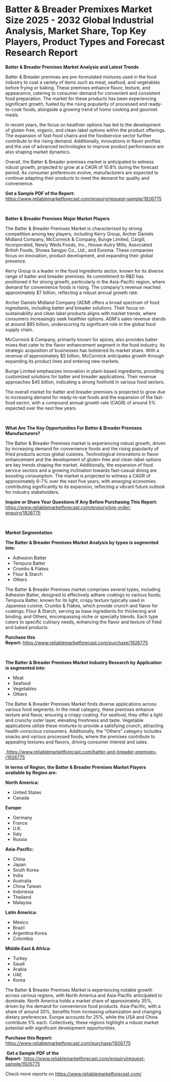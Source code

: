 <p><h1>Batter & Breader Premixes Market Size 2025 - 2032 Global Industrial Analysis, Market Share, Top Key Players, Product Types and Forecast Research Report</h1></p><p><strong>Batter & Breader Premixes Market Analysis and Latest Trends</strong></p>
<p><p>Batter & Breader premixes are pre-formulated mixtures used in the food industry to coat a variety of items such as meat, seafood, and vegetables before frying or baking. These premixes enhance flavor, texture, and appearance, catering to consumer demand for convenient and consistent food preparation. The market for these products has been experiencing significant growth, fueled by the rising popularity of processed and ready-to-cook foods, alongside a growing trend of home cooking and gourmet meals. </p><p>In recent years, the focus on healthier options has led to the development of gluten-free, organic, and clean-label options within the product offerings. The expansion of fast-food chains and the foodservice sector further contribute to the rising demand. Additionally, innovations in flavor profiles and the use of advanced technologies to improve product performance are also shaping market dynamics. </p><p>Overall, the Batter & Breader premixes market is anticipated to witness robust growth, projected to grow at a CAGR of 10.8% during the forecast period. As consumer preferences evolve, manufacturers are expected to continue adapting their products to meet the demand for quality and convenience.</p></p>
<p><strong>Get a Sample PDF of the Report:&nbsp;</strong> <a href="https://www.reliablemarketforecast.com/enquiry/request-sample/1926775?utm_campaign=1874&utm_medium=2&utm_source=Github&utm_content=ia&utm_term=15012025&utm_id=batter-breader-premixes">https://www.reliablemarketforecast.com/enquiry/request-sample/1926775</a></p>
<p>&nbsp;</p>
<p><strong>Batter & Breader Premixes Major Market Players</strong></p>
<p><p>The Batter & Breader Premixes Market is characterized by strong competition among key players, including Kerry Group, Archer Daniels Midland Company, McCormick & Company, Bunge Limited, Cargill, Incorporated, Newly Weds Foods, Inc., House-Autry Mills, Associated British Foods, Showa Sangyo Co., Ltd., and Euroma. These companies focus on innovation, product development, and expanding their global presence.</p><p>Kerry Group is a leader in the food ingredients sector, known for its diverse range of batter and breader premixes. Its commitment to R&D has positioned it for strong growth, particularly in the Asia-Pacific region, where demand for convenience foods is rising. The company's revenue reached approximately $7 billion, reflecting a robust annual growth rate.</p><p>Archer Daniels Midland Company (ADM) offers a broad spectrum of food ingredients, including batter and breader solutions. Their focus on sustainability and clean label products aligns with market trends, where consumers increasingly seek healthier options. ADM's sales revenue stands at around $85 billion, underscoring its significant role in the global food supply chain.</p><p>McCormick & Company, primarily known for spices, also provides batter mixes that cater to the flavor enhancement segment in the food industry. Its strategic acquisition of businesses has bolstered its market share. With a revenue of approximately $5 billion, McCormick anticipates growth through expanding its product lines and entering new markets.</p><p>Bunge Limited emphasizes innovation in plant-based ingredients, providing customized solutions for batter and breader applications. Their revenue approaches $45 billion, indicating a strong foothold in various food sectors.</p><p>The overall market for batter and breader premixes is projected to grow due to increasing demand for ready-to-eat foods and the expansion of the fast-food sector, with a compound annual growth rate (CAGR) of around 5% expected over the next few years.</p></p>
<p>&nbsp;</p>
<p><strong>What Are The Key Opportunities For Batter & Breader Premixes Manufacturers?</strong></p>
<p><p>The Batter & Breader Premixes market is experiencing robust growth, driven by increasing demand for convenience foods and the rising popularity of fried products across global cuisines. Technological innovations in flavor enhancement and the development of gluten-free and clean-label options are key trends shaping the market. Additionally, the expansion of food service sectors and a growing inclination towards fast-casual dining are boosting consumption. The market is projected to witness a CAGR of approximately 6-7% over the next five years, with emerging economies contributing significantly to its expansion, reflecting a vibrant future outlook for industry stakeholders.</p></p>
<p><strong>Inquire or Share Your Questions If Any Before Purchasing This Report:</strong> <a href="https://www.reliablemarketforecast.com/enquiry/pre-order-enquiry/1926775?utm_campaign=1874&utm_medium=2&utm_source=Github&utm_content=ia&utm_term=15012025&utm_id=batter-breader-premixes">https://www.reliablemarketforecast.com/enquiry/pre-order-enquiry/1926775</a></p>
<p>&nbsp;</p>
<p><strong>Market Segmentation</strong></p>
<p><strong>The Batter & Breader Premixes Market Analysis by types is segmented into:</strong></p>
<p><ul><li>Adhesion Batter</li><li>Tempura Batter</li><li>Crumbs & Flakes</li><li>Flour & Starch</li><li>Others</li></ul></p>
<p><p>The Batter & Breader Premixes market comprises several types, including Adhesion Batter, designed to effectively adhere coatings to various foods; Tempura Batter, known for its light, crispy texture typically used in Japanese cuisine; Crumbs & Flakes, which provide crunch and flavor for coatings; Flour & Starch, serving as base ingredients for thickening and binding; and Others, encompassing niche or specialty blends. Each type caters to specific culinary needs, enhancing the flavor and texture of fried and baked products.</p></p>
<p><strong>Purchase this Report:&nbsp;</strong><a href="https://www.reliablemarketforecast.com/purchase/1926775?utm_campaign=1874&utm_medium=2&utm_source=Github&utm_content=ia&utm_term=15012025&utm_id=batter-breader-premixes">https://www.reliablemarketforecast.com/purchase/1926775</a></p>
<p>&nbsp;</p>
<p><strong>The Batter & Breader Premixes Market Industry Research by Application is segmented into:</strong></p>
<p><ul><li>Meat</li><li>Seafood</li><li>Vegetables</li><li>Others</li></ul></p>
<p><p>The Batter & Breader Premixes Market finds diverse applications across various food segments. In the meat category, these premixes enhance texture and flavor, ensuring a crispy coating. For seafood, they offer a light and crunchy outer layer, elevating freshness and taste. Vegetable applications utilize these mixtures to provide a satisfying crunch, attracting health-conscious consumers. Additionally, the "Others" category includes snacks and various processed foods, where the premixes contribute to appealing textures and flavors, driving consumer interest and sales.</p></p>
<p><a href="https://www.reliablemarketforecast.com/batter-and-breader-premixes-r1926775?utm_campaign=1874&utm_medium=2&utm_source=Github&utm_content=ia&utm_term=15012025&utm_id=batter-breader-premixes">&nbsp;https://www.reliablemarketforecast.com/batter-and-breader-premixes-r1926775</a></p>
<p><strong>In terms of Region, the Batter & Breader Premixes Market Players available by Region are:</strong></p>
<p>
    <p> <strong> North America: </strong>
        <ul>
            <li>United States</li>
            <li>Canada</li>
        </ul>
        </p> 
    <p> <strong> Europe: </strong>
        <ul>
            <li>Germany</li>
            <li>France</li>
            <li>U.K.</li>
            <li>Italy</li>
            <li>Russia</li>
        </ul>
        </p> 
    <p> <strong> Asia-Pacific: </strong>
        <ul>
            <li>China</li>
            <li>Japan</li>
            <li>South Korea</li>
            <li>India</li>
            <li>Australia</li>
            <li>China Taiwan</li>
            <li>Indonesia</li>
            <li>Thailand</li>
            <li>Malaysia</li>
        </ul>
        </p> 
    <p> <strong> Latin America: </strong>
        <ul>
            <li>Mexico</li>
            <li>Brazil</li>
            <li>Argentina Korea</li>
            <li>Colombia</li>
        </ul>
        </p> 
    <p> <strong> Middle East & Africa: </strong>
        <ul>
            <li>Turkey</li>
            <li>Saudi</li>
            <li>Arabia</li>
            <li>UAE</li>
            <li>Korea</li>
        </ul>
    </p>
    </p>
<p><p>The Batter & Breader Premixes Market is experiencing notable growth across various regions, with North America and Asia-Pacific anticipated to dominate. North America holds a market share of approximately 35%, driven by the demand for convenience food products. Asia-Pacific, with a share of around 30%, benefits from increasing urbanization and changing dietary preferences. Europe accounts for 25%, while the USA and China contribute 5% each. Collectively, these regions highlight a robust market potential with significant development opportunities.</p></p>
<p><strong>Purchase this Report: </strong><a href="https://www.reliablemarketforecast.com/purchase/1926775?utm_campaign=1874&utm_medium=2&utm_source=Github&utm_content=ia&utm_term=15012025&utm_id=batter-breader-premixes">https://www.reliablemarketforecast.com/purchase/1926775</a></p>
<p>&nbsp;<strong>Get a Sample PDF of the Report:&nbsp;&nbsp;</strong><a href="https://www.reliablemarketforecast.com/enquiry/request-sample/1926775?utm_campaign=1874&utm_medium=2&utm_source=Github&utm_content=ia&utm_term=15012025&utm_id=batter-breader-premixes">https://www.reliablemarketforecast.com/enquiry/request-sample/1926775</a></p>
<p><strong></strong></p>
<p>Check more reports on <a href="https://www.reliablemarketforecast.com/?utm_campaign=1874&utm_medium=2&utm_source=Github&utm_content=ia&utm_term=15012025&utm_id=batter-breader-premixes">https://www.reliablemarketforecast.com/</a></p>